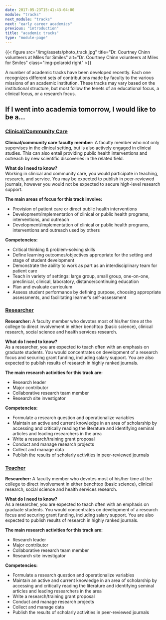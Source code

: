 ```yaml
---
date: 2017-05-23T15:41:43-04:00
module: "tracks"
next_module: "tracks"
next: "early career academics"
previous: "introduction"
title: "academic tracks"
type: "module-page"
---
```

{{< figure src="/img/assets/photo_track.jpg" title="Dr. Courtney Chinn volunteers at Miles for Smiles" alt="Dr. Courtney Chinn volunteers at Miles for Smiles" class="img-polaroid right" >}}

A number of academic tracks have been developed recently. Each one recognizes different sets of contributions made by faculty to the various missions of an academic institution. These tracks may vary based on the institutional structure, but most follow the tenets of an educational focus, a clinical focus, or a research focus.

<div class="clearfix"></div>

<h2 class="question_intro_header">If I went into academia tomorrow, I would like to be a...</h2>
  <div class="panel-group" id="accordion">
    <div class="panel panel-default">
      <div class="panel-heading">
        <h3 class="panel-title">
          <a data-toggle="collapse" href="#collapse1" class="collapsed">Clinical/Community Care</a>
        </h3>
      </div>
      <div id="collapse1" class="panel-collapse collapse">
        <div class="panel-body">
            <p><strong>Clinical/community care faculty member:</strong> A faculty member who not only supervises in the clinical setting, but is also actively engaged in clinical studies. This can also entail providing public health interventions and outreach by new scientific discoveries in the related field.</p>
            <p><strong>What do I need to know?</strong><br>
            Working in clinical and community care, you would participate in teaching, research, and service. You may be expected to publish in peer-reviewed journals, however you would not be expected to secure high-level research support.</p>
            <strong>The main areas of focus for this track involve:</strong>
            <ul>
            <li>Provision of patient care or direct public health interventions</li>
            <li>Development/implementation of clinical or public health programs, interventions, and outreach</li>
            <li>Development/implementation of clinical or public health programs, interventions and outreach used by others</li>
            </ul>
            <strong>Competencies:</strong>
            <ul>
            <li>Critical thinking &amp; problem-solving skills</li>
            <li>Define learning outcomes/objectives appropriate for the setting and stage of student development</li>
            <li>Demonstrate the ability to work as part as an interdisciplinary team for patient care</li>
            <li>Teach in variety of settings: large group, small group, one-on-one, preclinical, clinical, laboratory, distance/continuing education</li>
            <li>Plan and evaluate curriculum</li>
            <li>Assess student performance by defining purpose, choosing appropriate assessments, and facilitating learner’s self-assessment</li>
            </ul>
        </div>
      </div>
    </div>
    <div class="panel panel-default">
      <div class="panel-heading">
        <h3 class="panel-title">
          <a data-toggle="collapse" href="#collapse2" class="collapsed">Researcher</a>
        </h3>
      </div>
      <div id="collapse2" class="panel-collapse collapse">
        <div class="panel-body">
                    <p><strong>Researcher:</strong> A faculty member who devotes most of his/her time at the college to direct involvement in either benchtop (basic science), clinical research, social science and health services research.</p>
<p><strong>What do I need to know?</strong><br>
As a researcher, you are expected to teach often with an emphasis on graduate students. You would concentrates on development of a research focus and securing grant funding, including salary support. You are also expected to publish results of research in highly ranked journals.</p>
<strong>The main research activities for this track are:</strong>
<ul>
<li>Research leader</li>
<li>Major contributor</li>
<li>Collaborative research team member</li>
<li>Research site investigator</li>
</ul>
<strong>Competencies:</strong>
<ul>
<li>Formulate a research question and operationalize variables</li>
<li>Maintain an active and current knowledge in an area of scholarship by accessing and critically reading the literature and identifying seminal articles and leading researchers in the area</li>
<li>Write a research/training grant proposal</li>
<li>Conduct and manage research projects</li>
<li>Collect and manage data</li>
<li>Publish the results of scholarly activities in peer-reviewed journals</li>
</ul>
        </div>
      </div>
    </div>
    <div class="panel panel-default">
      <div class="panel-heading">
        <h3 class="panel-title">
          <a data-toggle="collapse" href="#collapse3" class="collapsed">Teacher</a>
        </h3>
      </div>
      <div id="collapse3" class="panel-collapse collapse">
        <div class="panel-body">
            <p><strong>Researcher:</strong> A faculty member who devotes most of his/her time at the college to direct involvement in either benchtop (basic science), clinical research, social science and health services research.</p>
            <p><strong>What do I need to know?</strong><br>
            As a researcher, you are expected to teach often with an emphasis on graduate students. You would concentrates on development of a research focus and securing grant funding, including salary support. You are also expected to publish results of research in highly ranked journals.</p>
            <strong>The main research activities for this track are:</strong>
            <ul>
            <li>Research leader</li>
            <li>Major contributor</li>
            <li>Collaborative research team member</li>
            <li>Research site investigator</li>
            </ul>
            <strong>Competencies:</strong>
            <ul>
            <li>Formulate a research question and operationalize variables</li>
            <li>Maintain an active and current knowledge in an area of scholarship by accessing and critically reading the literature and identifying seminal articles and leading researchers in the area</li>
            <li>Write a research/training grant proposal</li>
            <li>Conduct and manage research projects</li>
            <li>Collect and manage data</li>
            <li>Publish the results of scholarly activities in peer-reviewed journals</li>
            </ul>
        </div>
      </div>
    </div>
  </div> 
